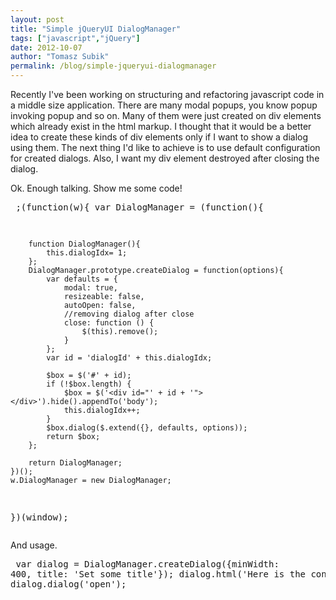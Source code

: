 ```yaml
---
layout: post
title: "Simple jQueryUI DialogManager"
tags: ["javascript","jQuery"]
date: 2012-10-07
author: "Tomasz Subik"
permalink: /blog/simple-jqueryui-dialogmanager
---
```


Recently I've been working on structuring and refactoring javascript code in a middle size application.
There are many modal popups, you know popup invoking popup and so on. Many of them were just created
on div elements which already exist in the html markup. I thought that it would be a better
idea to create these kinds of div elements only if I want to show a dialog using them.
The next thing I'd like to achieve is to use default configuration for created dialogs.
Also, I want my div element destroyed after closing the dialog.

<!--more-->

Ok. Enough talking. Show me some code!

<noscript><pre>
;(function(w){
    var DialogManager = (function(){

        function DialogManager(){
            this.dialogIdx= 1;
        };
        DialogManager.prototype.createDialog = function(options){
            var defaults = {
                modal: true,
                resizeable: false,
                autoOpen: false,
                //removing dialog after close
                close: function () {
                    $(this).remove();
                }
            };
            var id = 'dialogId' + this.dialogIdx;

            $box = $('#' + id);
            if (!$box.length) {
                $box = $('<div id="' + id + '"></div>').hide().appendTo('body');
                this.dialogIdx++;
            }
            $box.dialog($.extend({}, defaults, options));
            return $box;
        };

        return DialogManager;
    })();
    w.DialogManager = new DialogManager;

})(window);
</pre></noscript>
<script src="https://gist.github.com/3849685.js?file=dialogmanager.js"> </script>

And usage.

<noscript><pre>
var dialog = DialogManager.createDialog({minWidth: 400, title: 'Set some title'});
dialog.html('Here is the content');
dialog.dialog('open');
</pre></noscript>
<script src="https://gist.github.com/3849685.js?file=usage.js"> </script>
